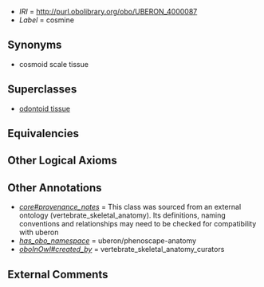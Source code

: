  * *IRI* = http://purl.obolibrary.org/obo/UBERON_4000087
 * *Label* = cosmine

## Synonyms

 * cosmoid scale tissue

## Superclasses

 * [odontoid tissue](../../UBERON/65/UBERON_0010365.md)

## Equivalencies


## Other Logical Axioms


## Other Annotations

 * *[core#provenance_notes](../../core#provenance/es/core#provenance_notes.md)* = This class was sourced from an external ontology (vertebrate_skeletal_anatomy). Its definitions, naming conventions and relationships may need to be checked for compatibility with uberon
 * *[has_obo_namespace](../../ce/oboInOwl#hasOBONamespace.md)* = uberon/phenoscape-anatomy
 * *[oboInOwl#created_by](../../oboInOwl#created/by/oboInOwl#created_by.md)* = vertebrate_skeletal_anatomy_curators

## External Comments

